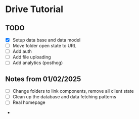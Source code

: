 # Drive Tutorial

## TODO

- [x] Setup data base and data model
- [ ] Move folder open state to URL
- [ ] Add auth
- [ ] Add file uploading
- [ ] Add analytics (posthog)

## Notes from 01/02/2025

- [ ] Change folders to link components, remove all client state
- [ ] Clean up the database and data fetching patterns
- [ ] Real homepage
-
